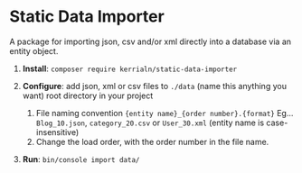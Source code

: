# Static Data Importer 

A package for importing json, csv and/or xml directly into a database via an entity object. 

1. **Install**: `composer require kerrialn/static-data-importer`

2. **Configure**: add json, xml or csv files to `./data` (name this anything you want) root directory in your project
   1. File naming convention `{entity name}_{order number}.{format}` Eg... `Blog_10.json`, `category_20.csv` or `User_30.xml` (entity name is case-insensitive)
   2. Change the load order, with the order number in the file name. 
   
3. **Run**: `bin/console import data/` 

